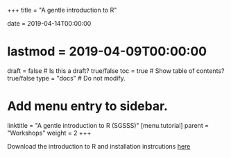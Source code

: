+++
title = "A gentle introduction to R"

date = 2019-04-14T00:00:00
# lastmod = 2019-04-09T00:00:00

draft = false  # Is this a draft? true/false
toc = true  # Show table of contents? true/false
type = "docs"  # Do not modify.

# Add menu entry to sidebar.
linktitle = "A gentle introduction to R (SGSSS)"
[menu.tutorial]
  parent = "Workshops"
  weight = 2
+++

Download the introduction to R and installation instrcutions [here](https://simonajsimona.com/training/Intro_to_R_and_Installation_Guide.pdf)

